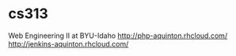 # cs313
Web Engineering II at BYU-Idaho
http://php-aquinton.rhcloud.com/<a href="http://php-aquinton.rhcloud.com/"></a>
http://jenkins-aquinton.rhcloud.com/<a href="http://jenkins-aquinton.rhcloud.com/"></a>
